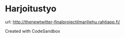 # Harjoitustyo

url: http://thenewtwitter-finalprojectilmariliehu.rahtiapp.fi/

Created with CodeSandbox
